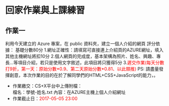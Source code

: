 # 回家作業與上課練習

## 作業一

利用今天建立的 Azure 專案，在 public 資料夾，建立一個人介紹的網頁
評分依據：
基礎分數80分
1.網址正確性：請填寫可直接連上介紹頁的AZURE網址，填入其他主機網址將扣10分
2.個人網頁的完成度，基本架構為照片、姓名、興趣、專長...等項目介紹，若只是使用文字敘述，此項目將只獲得5分
3.<font color="red">遲交作業(每天分數打9折，第一天：原始分數\*0.9、第二天原始分數\*0.81、以此類推)</font>
PS: 請盡量發揮創意，本次作業的目的在於了解同學們的HTML+CSS+JavaScript的能力，。

* 作業繳交：CS+X平台中上傳附檔：<br>
    檔名：學號-姓名.txt
    內容：在AZURE主機上個人介紹網址
* 作業截止日：<font color="red">2017-05-05 23:00</font>

